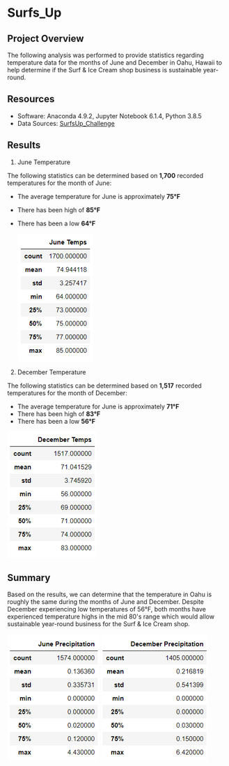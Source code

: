 # Surfs_Up

## Project Overview

The following analysis was performed to provide statistics regarding temperature data for the months of June and December in Oahu, Hawaii to help determine if the Surf & Ice Cream shop business is sustainable year-round.


## Resources 

- Software: Anaconda 4.9.2, Jupyter Notebook 6.1.4, Python 3.8.5
- Data Sources: [SurfsUp_Challenge](SurfsUp_Challnege.ipynb)
  

## Results

1. June Temperature

The following statistics can be determined based on **1,700** recorded temperatures for the month of June:

- The average temperature for June is approximately **75°F**
- There has been high of **85°F** 
- There has been a low **64°F**

  <img src="Resources/june_temp_stats.PNG"/>

2. December Temperature

The following statistics can be determined based on **1,517** recorded temperatures for the month of December:

- The average temperature for June is approximately **71°F**
- There has been high of **83°F** 
- There has been a low **56°F**

<img src="Resources/dec_temp_stats.PNG"/>

## Summary

Based on the results, we can determine that the temperature in Oahu is roughly the same during the months of June and December. Despite December experiencing low temperatures of 56°F, both months have experienced temperature highs in the mid 80's range which would allow sustainable year-round business for the Surf & Ice Cream shop.

  <img src="Resources/june_prcp_stats.PNG"/>

  <img src="Resources/dec_prcp_stats.PNG"/>

